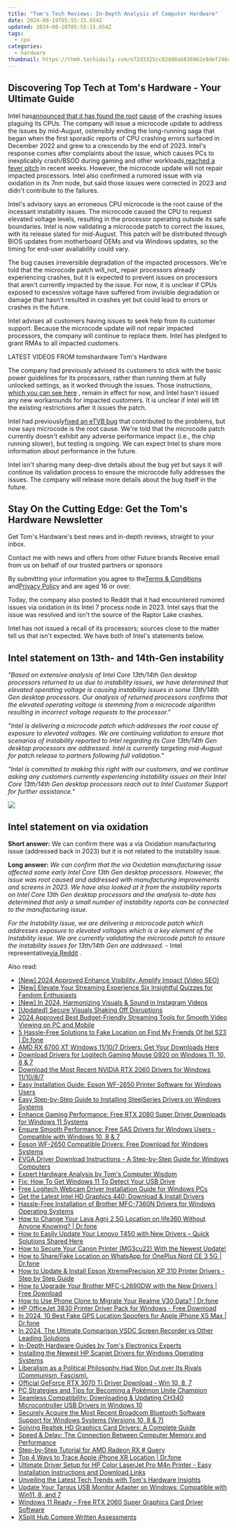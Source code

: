 ```yaml
---
title: "Tom's Tech Reviews: In-Depth Analysis of Computer Hardware"
date: 2024-08-19T05:55:15.654Z
updated: 2024-08-20T05:55:15.654Z
tags:
  - cpu
categories:
  - hardware
thumbnail: https://thmb.techidaily.com/e72d3325cc82dd8ab836962e9def246da610dd4efd3b2a55aada121de71f2e2a.jpg
---
```


## Discovering Top Tech at Tom's Hardware - Your Ultimate Guide

Intel has[announced that it has found the root](https://community.intel.com/t5/Processors/July-2024-Update-on-Instability-Reports-on-Intel-Core-13th-and/m-p/1617113#M74792) [cause](https://community.intel.com/t5/Processors/July-2024-Update-on-Instability-Reports-on-Intel-Core-13th-and/m-p/1617113#M74792) of the crashing issues plaguing its CPUs. The company will issue a microcode update to address the issues by mid-August, ostensibly ending the long-running saga that began when the first sporadic reports of CPU crashing errors surfaced in December 2022 and grew to a crescendo by the end of 2023\. Intel's response comes after complaints about the issue, which causes PCs to inexplicably crash/BSOD during gaming and other workloads,[reached a fever pitch](https://www.tomshardware.com/pc-components/cpus/game-publisher-claims-100-crash-rate-with-intel-cpus-alderon-games-says-company-sells-defective-13th-and-14th-gen-chips) in recent weeks. However, the microcode update will not repair impacted processors. Intel also confirmed a rumored issue with via oxidation in its 7nm node, but said those issues were corrected in 2023 and didn't contribute to the failures.

 Intel's advisory says an erroneous CPU microcode is the root cause of the incessant instability issues. The microcode caused the CPU to request elevated voltage levels, resulting in the processor operating outside its safe boundaries. Intel is now validating a microcode patch to correct the issues, with its release slated for mid-August. This patch will be distributed through BIOS updates from motherboard OEMs and via Windows updates, so the timing for end-user availability could vary.

 The bug causes irreversible degradation of the impacted processors. We're told that the microcode patch will_not_ repair processors already experiencing crashes, but it is expected to prevent issues on processors that aren't currently impacted by the issue. For now, it is unclear if CPUs exposed to excessive voltage have suffered from invisible degradation or damage that hasn't resulted in crashes yet but could lead to errors or crashes in the future.

 Intel advises all customers having issues to seek help from its customer support. Because the microcode update will not repair impacted processors, the company will continue to replace them. Intel has pledged to grant RMAs to all impacted customers.

 LATEST VIDEOS FROM tomshardware Tom's Hardware

 The company had previously advised its customers to stick with the basic power guidelines for its processors, rather than running them at fully unlocked settings, as it worked through the issues. Those instructions, [which you can see here](https://www.tomshardware.com/pc-components/cpus/intel-issues-official-statement-on-core-k-series-crashes-stick-to-intels-official-power-profiles) , remain in effect for now, and Intel hasn't issued any new workarounds for impacted customers. It is unclear if Intel will lift the existing restrictions after it issues the patch.

 Intel had previously[fixed an eTVB bug](https://www.tomshardware.com/pc-components/cpus/intel-denies-reports-that-it-identified-a-root-cause-for-core-i9-crashing-issues-investigation-continues) that contributed to the problems, but now says microcode is the root cause. We're told that the microcode patch currently doesn't exhibit any adverse performance impact (i.e., the chip running slower), but testing is ongoing. We can expect Intel to share more information about performance in the future.

 Intel isn't sharing many deep-dive details about the bug yet but says it will continue its validation process to ensure the microcode fully addresses the issues. The company will release more details about the bug itself in the future.

## Stay On the Cutting Edge: Get the Tom's Hardware Newsletter

 Get Tom's Hardware's best news and in-depth reviews, straight to your inbox.

 Contact me with news and offers from other Future brands  Receive email from us on behalf of our trusted partners or sponsors

 By submitting your information you agree to the[Terms & Conditions](https://futureplc.com/terms-conditions/) and[Privacy Policy](https://futureplc.com/privacy-policy/) and are aged 16 or over.

 Today, the company also posted to Reddit that it had encountered rumored issues via oxidation in its Intel 7 process node in 2023\. Intel says that the issue was resolved and isn't the source of the Raptor Lake crashes.

 Intel has not issued a recall of its processors; sources close to the matter tell us that isn't expected. We have both of Intel's statements below.

## Intel statement on 13th- and 14th-Gen instability

 _"Based on extensive analysis of Intel Core 13th/14th Gen desktop processors returned to us due to instability issues, we have determined that elevated operating voltage is causing instability issues in some 13th/14th Gen desktop processors. Our analysis of returned processors confirms that the elevated operating voltage is stemming from a microcode algorithm resulting in incorrect voltage requests to the processor."_

 _"Intel is delivering a microcode patch which addresses the root cause of exposure to elevated voltages. We are continuing validation to ensure that scenarios of instability reported to Intel regarding its Core 13th/14th Gen desktop processors are addressed. Intel is currently targeting mid-August for patch release to partners following full validation."_

 _"Intel is committed to making this right with our customers, and we continue asking any customers currently experiencing instability issues on their Intel Core 13th/14th Gen desktop processors reach out to Intel Customer Support for further assistance."_

<!-- affiliate ads begin -->
<a href="https://store.nero.com/order/checkout.php?PRODS=42296740&QTY=1&AFFILIATE=108875&CART=1"><img src="https://www.nero.com/nero-com-wAssets/img/banners/2023/biu/Nero_BackItUp_Screen_2.webp" border="0"></a>
<!-- affiliate ads end -->
## Intel statement on via oxidation

**Short answer:** We can confirm there was a via Oxidation manufacturing issue (addressed back in 2023) but it is not related to the instability issue.

**Long answer:**   _We can confirm that the via Oxidation manufacturing issue affected some early Intel Core 13th Gen desktop processors. However, the issue was root caused and addressed with manufacturing improvements and screens in 2023\. We have also looked at it from the instability reports on Intel Core 13th Gen desktop processors and the analysis to-date has determined that only a small number of instability reports can be connected to the manufacturing issue._

 _For the Instability issue, we are delivering a microcode patch which addresses exposure to elevated voltages which is a key element of the Instability issue. We are currently validating the microcode patch to ensure the instability issues for 13th/14th Gen are addressed. -_ Intel representative[via Reddit](https://www.reddit.com/r/intel/comments/1e9mf04/comment/lefz09c/) .


<ins class="adsbygoogle"
     style="display:block"
     data-ad-format="autorelaxed"
     data-ad-client="ca-pub-7571918770474297"
     data-ad-slot="1223367746"></ins>



<ins class="adsbygoogle"
     style="display:block"
     data-ad-client="ca-pub-7571918770474297"
     data-ad-slot="8358498916"
     data-ad-format="auto"
     data-full-width-responsive="true"></ins>

<span class="atpl-alsoreadstyle">Also read:</span>
<div><ul>
<li><a href="https://youtube-zero.techidaily.com/024-approved-enhance-visibility-amplify-impact-video-seo/"><u>[New] 2024 Approved  Enhance Visibility, Amplify Impact (Video SEO)</u></a></li>
<li><a href="https://youtube-clips.techidaily.com/new-elevate-your-streaming-experience-six-insightful-quizzes-for-fandom-enthusiasts/"><u>[New] Elevate Your Streaming Experience  Six Insightful Quizzes for Fandom Enthusiasts</u></a></li>
<li><a href="https://instagram-clips.techidaily.com/new-in-2024-harmonizing-visuals-and-sound-in-instagram-videos/"><u>[New] In 2024, Harmonizing Visuals & Sound in Instagram Videos</u></a></li>
<li><a href="https://extra-support.techidaily.com/updated-secure-visuals-shaking-off-disruptions/"><u>[Updated] Secure Visuals  Shaking Off Disruptions</u></a></li>
<li><a href="https://fox-blue.techidaily.com/2024-approved-best-budget-friendly-streaming-tools-for-smooth-video-viewing-on-pc-and-mobile/"><u>2024 Approved  Best Budget-Friendly Streaming Tools for Smooth Video Viewing on PC and Mobile</u></a></li>
<li><a href="https://location-fake.techidaily.com/5-hassle-free-solutions-to-fake-location-on-find-my-friends-of-itel-s23-drfone-by-drfone-virtual-android/"><u>5 Hassle-Free Solutions to Fake Location on Find My Friends Of Itel S23 | Dr.fone</u></a></li>
<li><a href="https://hardware-updates.techidaily.com/amd-rx-6700-xt-windows-11107-drivers-get-your-downloads-here/"><u>AMD RX ‌6700 XT Windows 11/10/7 Drivers: Get Your Downloads Here</u></a></li>
<li><a href="https://hardware-updates.techidaily.com/download-drivers-for-logitech-gaming-mouse-g920-on-windows-11-10-8-and-7/"><u>Download Drivers for Logitech Gaming Mouse G920 on Windows 11, 10, 8 & 7</u></a></li>
<li><a href="https://hardware-updates.techidaily.com/download-the-most-recent-nvidia-rtx-2060-drivers-for-windows-111087/"><u>Download the Most Recent NVIDIA RTX 2060 Drivers for Windows 11/10/8/7</u></a></li>
<li><a href="https://hardware-updates.techidaily.com/easy-installation-guide-epson-wf-2650-printer-software-for-windows-users/"><u>Easy Installation Guide: Epson WF-2650 Printer Software for Windows Users</u></a></li>
<li><a href="https://hardware-updates.techidaily.com/easy-step-by-step-guide-to-installing-steelseries-drivers-on-windows-systems/"><u>Easy Step-by-Step Guide to Installing SteelSeries Drivers on Windows Systems</u></a></li>
<li><a href="https://hardware-updates.techidaily.com/enhance-gaming-performance-free-rtx-2080-super-driver-downloads-for-windows-11-systems/"><u>Enhance Gaming Performance: Free RTX 2080 Super Driver Downloads for Windows 11 Systems</u></a></li>
<li><a href="https://hardware-updates.techidaily.com/ensure-smooth-performance-free-sas-drivers-for-windows-users-compatible-with-windows-10-8-and-7/"><u>Ensure Smooth Performance: Free SAS Drivers for Windows Users - Compatible with Windows 10, 8 & 7</u></a></li>
<li><a href="https://hardware-updates.techidaily.com/epson-wf-2650-compatible-drivers-free-download-for-windows-systems/"><u>Epson WF-2650 Compatible Drivers: Free Download for Windows Systems</u></a></li>
<li><a href="https://hardware-updates.techidaily.com/evga-driver-download-instructions-a-step-by-step-guide-for-windows-computers/"><u>EVGA Driver Download Instructions - A Step-by-Step Guide for Windows Computers</u></a></li>
<li><a href="https://hardware-updates.techidaily.com/expert-hardware-analysis-by-toms-computer-wisdom/"><u>Expert Hardware Analysis by Tom's Computer Wisdom</u></a></li>
<li><a href="https://hardware-updates.techidaily.com/fix-how-to-get-windows-11-to-detect-your-usb-drive/"><u>Fix: How To Get Windows 11 To Detect Your USB Drive</u></a></li>
<li><a href="https://hardware-updates.techidaily.com/free-logitech-webcam-driver-installation-guide-for-windows-pcs/"><u>Free Logitech Webcam Driver Installation Guide for Windows PCs</u></a></li>
<li><a href="https://hardware-updates.techidaily.com/get-the-latest-intel-hd-graphics-440-download-and-install-drivers/"><u>Get the Latest Intel HD Graphics 440: Download & Install Drivers</u></a></li>
<li><a href="https://hardware-updates.techidaily.com/hassle-free-installation-of-brother-mfc-7360n-drivers-for-windows-operating-systems/"><u>Hassle-Free Installation of Brother MFC-7360N Drivers for Windows Operating Systems</u></a></li>
<li><a href="https://location-social.techidaily.com/how-to-change-your-lava-agni-2-5g-location-on-life360-without-anyone-knowing-drfone-by-drfone-virtual-android/"><u>How to Change Your Lava Agni 2 5G Location on life360 Without Anyone Knowing? | Dr.fone</u></a></li>
<li><a href="https://hardware-updates.techidaily.com/how-to-easily-update-your-lenovo-t450-with-new-drivers-quick-solutions-shared-here/"><u>How to Easily Update Your Lenovo T450 with New Drivers – Quick Solutions Shared Here</u></a></li>
<li><a href="https://hardware-updates.techidaily.com/how-to-secure-your-canon-printer-mg3cu22-with-the-newest-update/"><u>How to Secure Your Canon Printer (MG3cu22) With the Newest Update!</u></a></li>
<li><a href="https://location-social.techidaily.com/how-to-sharefake-location-on-whatsapp-for-oneplus-nord-ce-3-5g-drfone-by-drfone-virtual-android/"><u>How to Share/Fake Location on WhatsApp for OnePlus Nord CE 3 5G | Dr.fone</u></a></li>
<li><a href="https://hardware-updates.techidaily.com/how-to-update-and-install-epson-xtremeprecision-xp-310-printer-drivers-step-by-step-guide/"><u>How to Update & Install Epson XtremePrecision XP 310 Printer Drivers - Step by Step Guide</u></a></li>
<li><a href="https://hardware-updates.techidaily.com/how-to-upgrade-your-brother-mfc-l2690dw-with-the-new-drivers-free-download/"><u>How to Upgrade Your Brother MFC-L2690DW with the New Drivers | Free Download</u></a></li>
<li><a href="https://android-transfer.techidaily.com/how-to-use-phone-clone-to-migrate-your-realme-v30-data-drfone-by-drfone-transfer-from-android-transfer-from-android/"><u>How to Use Phone Clone to Migrate Your Realme V30 Data? | Dr.fone</u></a></li>
<li><a href="https://hardware-updates.techidaily.com/hp-officejet-3830-printer-driver-pack-for-windows-free-download/"><u>HP OfficeJet 3830 Printer Driver Pack for Windows - Free Download</u></a></li>
<li><a href="https://fake-location.techidaily.com/in-2024-10-best-fake-gps-location-spoofers-for-apple-iphone-xs-max-drfone-by-drfone-virtual-ios/"><u>In 2024, 10 Best Fake GPS Location Spoofers for Apple iPhone XS Max | Dr.fone</u></a></li>
<li><a href="https://video-capture.techidaily.com/in-2024-the-ultimate-comparison-vsdc-screen-recorder-vs-other-leading-solutions/"><u>In 2024, The Ultimate Comparison  VSDC Screen Recorder vs Other Leading Solutions</u></a></li>
<li><a href="https://hardware-updates.techidaily.com/in-depth-hardware-guides-by-toms-electronics-experts/"><u>In-Depth Hardware Guides by Tom's Electronics Experts</u></a></li>
<li><a href="https://hardware-updates.techidaily.com/installing-the-newest-hp-scanjet-drivers-for-windows-operating-systems/"><u>Installing the Newest HP Scanjet Drivers for Windows Operating Systems</u></a></li>
<li><a href="https://hardware-updates.techidaily.com/1722976865282-liberalism-as-a-political-philosophy-had-won-out-over-its-rivals-communism-fascism/"><u>Liberalism as a Political Philosophy Had Won Out over Its Rivals (Communism, Fascism).</u></a></li>
<li><a href="https://hardware-updates.techidaily.com/official-geforce-rtx-3070-ti-driver-download-win-10-8-7/"><u>Official GeForce RTX 3070 Ti Driver Download - Win 10, 8, 7</u></a></li>
<li><a href="https://tech-recovery.techidaily.com/pc-strategies-and-tips-for-becoming-a-pokemon-unite-champion/"><u>PC Strategies and Tips for Becoming a Pokémon Unite Champion</u></a></li>
<li><a href="https://hardware-updates.techidaily.com/seamless-compatibility-downloading-and-updating-ch340-microcontroller-usb-drivers-in-windows-10/"><u>Seamless Compatibility: Downloading & Updating CH340 Microcontroller USB Drivers in Windows 10</u></a></li>
<li><a href="https://hardware-updates.techidaily.com/securely-acquire-the-most-recent-broadcom-bluetooth-software-support-for-windows-systems-versions-10-8-and-7/"><u>Securely Acquire the Most Recent Broadcom Bluetooth Software Support for Windows Systems (Versions 10, 8 & 7)</u></a></li>
<li><a href="https://hardware-updates.techidaily.com/solving-realtek-hd-graphics-card-drivers-a-complete-guide/"><u>Solving Realtek HD Graphics Card Drivers: A Complete Guide</u></a></li>
<li><a href="https://technical-tips.techidaily.com/speed-and-delay-the-connection-between-computer-memory-and-performance/"><u>Speed & Delay: The Connection Between Computer Memory and Performance</u></a></li>
<li><a href="https://hardware-updates.techidaily.com/step-by-step-tutorial-for-amd-radeon-rx-query/"><u>Step-by-Step Tutorial for AMD Radeon RX # Query</u></a></li>
<li><a href="https://ios-location-track.techidaily.com/top-4-ways-to-trace-apple-iphone-xr-location-drfone-by-drfone-virtual-ios/"><u>Top 4 Ways to Trace Apple iPhone XR Location | Dr.fone</u></a></li>
<li><a href="https://hardware-updates.techidaily.com/ultimate-driver-setup-for-hp-color-laserjet-pro-m4n-printer-easy-installation-instructions-and-download-links/"><u>Ultimate Driver Setup for HP Color LaserJet Pro M4n Printer - Easy Installation Instructions and Download Links</u></a></li>
<li><a href="https://hardware-updates.techidaily.com/unveiling-the-latest-tech-trends-with-toms-hardware-insights/"><u>Unveiling the Latest Tech Trends with Tom's Hardware Insights</u></a></li>
<li><a href="https://hardware-updates.techidaily.com/update-your-targus-usb-monitor-adapter-on-windows-compatible-with-win11-8-and-7/"><u>Update Your Targus USB Monitor Adapter on Windows: Compatible with Win11, 8, and 7</u></a></li>
<li><a href="https://hardware-updates.techidaily.com/windows-11-ready-free-rtx-2060-super-graphics-card-driver-software/"><u>Windows 11 Ready – Free RTX 2060 Super Graphics Card Driver Software</u></a></li>
<li><a href="https://extra-tips.techidaily.com/xsplit-hub-compre-written-assessments/"><u>XSplit Hub  Compre Written Assessments</u></a></li>
</ul></div>
